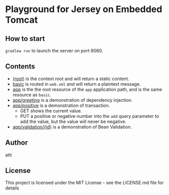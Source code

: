 # Playground for Jersey on Embedded Tomcat

## How to start

`gradlew run` to launch the server on port 8080.

## Contents

- [(root)](http://localhost:8080/) is the context root and will return a static content.
- [basic](http://localhost:8080/basic) is routed in `web.xml` and will return a plaintext message.
- [app](http://localhost:8080/app) is the the root resource of the `app` application path, and is the same resource as `basic`.
- [app/greeting](http://localhost:8080/app/greeting) is a demonstration of dependency injection.
- [app/positive](http://localhost:8080/app/positive) is a demonstration of transaction.
  - GET shows the current value.
  - PUT a positive or negative number into the `add` query parameter to add the value, but the value will never be negative.
- [app/validation/{id}](http://localhost:8080/app/validation/1234CDEF?name=John&age=25&height=170&weight=65) is a demonstration of Bean Validation.

## Author
atti

## License
This project is licensed under the MIT License - see the LICENSE.md file for details